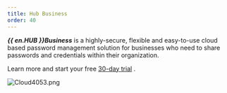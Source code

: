 ```yaml
---
title: Hub Business
order: 40
---
```

***{{ en.HUB }}Business*** is a highly-secure, flexible and easy-to-use cloud based password management solution for businesses who need to share passwords and credentials within their organization.  

Learn more and start your free [30-day trial](https://password.devolutions.net/) .  

![Cloud4053.png](/img/en/cloud/Cloud4053.png) 
